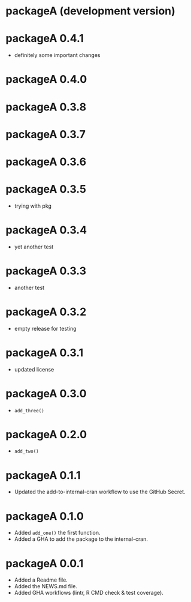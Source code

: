 # packageA (development version)

# packageA 0.4.1

* definitely some important changes

# packageA 0.4.0

# packageA 0.3.8

# packageA 0.3.7

# packageA 0.3.6

# packageA 0.3.5

* trying with pkg

# packageA 0.3.4

* yet another test

# packageA 0.3.3

* another test

# packageA 0.3.2

* empty release for testing

# packageA 0.3.1

* updated license

# packageA 0.3.0

* `add_three()`

# packageA 0.2.0

* `add_two()`

# packageA 0.1.1

* Updated the add-to-internal-cran workflow to use the GitHub Secret.

# packageA 0.1.0

* Added `add_one()` the first function.
* Added a GHA to add the package to the internal-cran.

# packageA 0.0.1

* Added a Readme file.
* Added the NEWS.md file.
* Added GHA workflows (lintr, R CMD check & test coverage).
